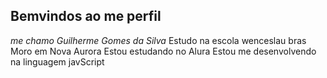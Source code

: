 ## Bemvindos ao me perfil
*_me chamo Guilherme Gomes da Silva_*
Estudo na escola wenceslau bras
Moro em Nova Aurora
Estou estudando no Alura 
Estou me desenvolvendo na linguagem javScript
